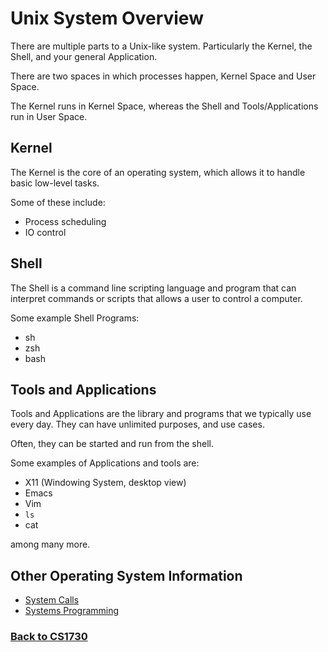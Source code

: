 # Unix System Overview

There are multiple parts to a Unix-like system. Particularly the Kernel, the Shell, and your general Application.

There are two spaces in which processes happen, Kernel Space and User Space.

The Kernel runs in Kernel Space, whereas the Shell and Tools/Applications run in User Space.


## Kernel
  The Kernel is the core of an operating system, which allows it to handle basic low-level tasks.

  Some of these include:
 - Process scheduling
 - IO control

## Shell
The Shell is a command line scripting language and program that can interpret commands or scripts that allows a user to control a computer.

Some example Shell Programs:
 - sh
 - zsh
 - bash

## Tools and Applications
Tools and Applications are the library and programs that we typically use every day. They can have unlimited purposes, and use cases.

Often, they can be started and run from the shell.

Some examples of Applications and tools are:

 - X11 (Windowing System, desktop view)
 - Emacs
 - Vim
 - `ls`
 - cat

among many more.

## Other Operating System Information

 - [System Calls](https://coryborek.github.io/classes/cs1730/systems/calls/)
 - [Systems Programming](https://coryborek.github.io/classes/cs1730/systems/programming/)

 ### [Back to CS1730](https://coryborek.github.io/classes/cs1730/)